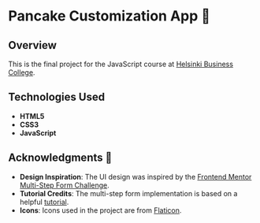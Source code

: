 # Pancake Customization App 🥞

## Overview

This is the final project for the JavaScript course at [Helsinki Business College](https://en.bc.fi/).

## Technologies Used

- **HTML5**
- **CSS3**
- **JavaScript**

## Acknowledgments 🙌

- **Design Inspiration**: The UI design was inspired by the [Frontend Mentor Multi-Step Form Challenge](https://www.frontendmentor.io/challenges/multistep-form-YVAnSdqQBJ).
- **Tutorial Credits**: The multi-step form implementation is based on a helpful [tutorial](https://css-tricks.com/how-to-create-multi-step-forms-with-vanilla-javascript-and-css/).
- **Icons**: Icons used in the project are from [Flaticon](https://www.flaticon.com/).
